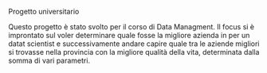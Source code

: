Progetto universitario

Questo progetto è stato svolto per il corso di Data Managment. 
Il focus si è improntato sul voler determinare quale fosse la migliore azienda in per un datat scientist e successivamente andare capire quale tra le aziende migliori si trovasse nella provincia con la migliore qualità della vita, determinata dalla somma di vari parametri.
